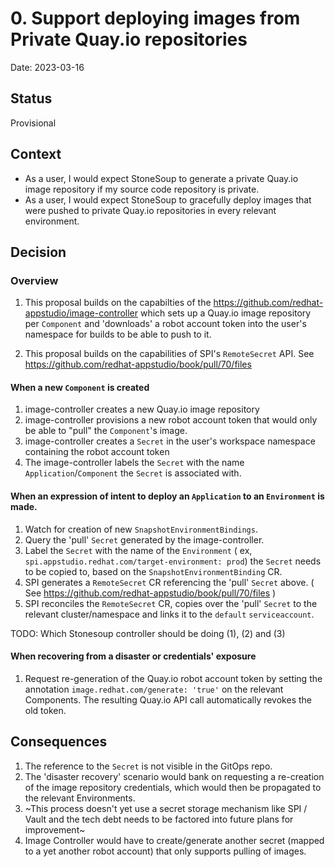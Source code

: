 # 0. Support deploying images from Private Quay.io repositories

Date: 2023-03-16

## Status

Provisional

## Context

* As a user, I would expect StoneSoup to generate a private Quay.io image repository if my source code repository is  private.
* As a user, I would expect StoneSoup to gracefully deploy images that were pushed to private Quay.io repositories in every relevant environment.


## Decision

### Overview

1. This proposal builds on the capabilties of the https://github.com/redhat-appstudio/image-controller which sets up a Quay.io image repository per `Component` and 'downloads' a robot account token into the user's namespace for builds to be able to push to it.

2. This proposal builds on the capabilities of SPI's `RemoteSecret` API. See https://github.com/redhat-appstudio/book/pull/70/files


#### When a new `Component` is created

1. image-controller creates a new Quay.io image repository
2. image-controller provisions a new robot account token that would only be able to "pull" the `Component`'s image.
3. image-controller creates a `Secret` in the user's workspace namespace containing the robot account token
2. The image-controller labels the `Secret` with the name `Application`/`Component` the `Secret` is associated with. 


#### When an expression of intent to deploy an `Application` to an `Environment` is made.


1. Watch for creation of new `SnapshotEnvironmentBindings`.
2. Query the 'pull' `Secret` generated by the image-controller. 
3. Label the `Secret` with the name of the `Environment` ( ex, `spi.appstudio.redhat.com/target-environment: prod`) the `Secret` needs to be copied to, based on the `SnapshotEnvironmentBinding` CR.
3. SPI generates a `RemoteSecret` CR referencing the 'pull' `Secret` above. ( See https://github.com/redhat-appstudio/book/pull/70/files )
3. SPI reconciles the `RemoteSecret` CR, copies over the 'pull' `Secret` to the relevant cluster/namespace and links it to the `default` `serviceaccount`.

TODO: Which Stonesoup controller should be doing (1), (2) and (3) 

#### When recovering from a disaster or credentials' exposure

1. Request re-generation of the Quay.io robot account token by setting the annotation `image.redhat.com/generate: 'true'` on the relevant Components.
  The resulting Quay.io API call automatically revokes the old token.


## Consequences

1. The reference to the `Secret` is not visible in the GitOps repo.
2. The 'disaster recovery' scenario would bank on requesting a re-creation of the image repository credentials, which would then be propagated to the relevant Environments.
3. ~This process doesn't yet use a secret storage mechanism like SPI / Vault and the tech debt needs to be factored into future plans for improvement~
4. Image Controller would have to create/generate another secret (mapped to a yet another robot account) that only supports pulling of images. 
